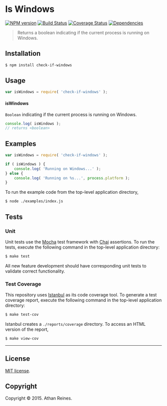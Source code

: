 Is Windows
===
[![NPM version][npm-image]][npm-url] [![Build Status][travis-image]][travis-url] [![Coverage Status][codecov-image]][codecov-url] [![Dependencies][dependencies-image]][dependencies-url]

> Returns a boolean indicating if the current process is running on Windows.


## Installation

``` bash
$ npm install check-if-windows
```


## Usage

``` javascript
var isWindows = require( 'check-if-windows' );
```

#### isWindows

`Boolean` indicating if the current process is running on Windows.

``` javascript
console.log( isWindows );
// returns <boolean>
```


## Examples

``` javascript
var isWindows = require( 'check-if-windows' );

if ( isWindows ) {
	console.log( 'Running on Windows...' );
} else {
	console.log( 'Running on %s...', process.platform );
}
```

To run the example code from the top-level application directory,

``` bash
$ node ./examples/index.js
```


## Tests

### Unit

Unit tests use the [Mocha](http://mochajs.org/) test framework with [Chai](http://chaijs.com) assertions. To run the tests, execute the following command in the top-level application directory:

``` bash
$ make test
```

All new feature development should have corresponding unit tests to validate correct functionality.


### Test Coverage

This repository uses [Istanbul](https://github.com/gotwarlost/istanbul) as its code coverage tool. To generate a test coverage report, execute the following command in the top-level application directory:

``` bash
$ make test-cov
```

Istanbul creates a `./reports/coverage` directory. To access an HTML version of the report,

``` bash
$ make view-cov
```


---
## License

[MIT license](http://opensource.org/licenses/MIT).


## Copyright

Copyright &copy; 2015. Athan Reines.


[npm-image]: http://img.shields.io/npm/v/check-if-windows.svg
[npm-url]: https://npmjs.org/package/check-if-windows

[travis-image]: http://img.shields.io/travis/kgryte/node-check-if-windows/master.svg
[travis-url]: https://travis-ci.org/kgryte/node-check-if-windows

[codecov-image]: https://img.shields.io/codecov/c/github/kgryte/node-check-if-windows/master.svg
[codecov-url]: https://codecov.io/github/kgryte/node-check-if-windows?branch=master

[dependencies-image]: http://img.shields.io/david/kgryte/node-check-if-windows.svg
[dependencies-url]: https://david-dm.org/kgryte/node-check-if-windows

[dev-dependencies-image]: http://img.shields.io/david/dev/kgryte/node-check-if-windows.svg
[dev-dependencies-url]: https://david-dm.org/dev/kgryte/node-check-if-windows

[github-issues-image]: http://img.shields.io/github/issues/kgryte/node-check-if-windows.svg
[github-issues-url]: https://github.com/kgryte/node-check-if-windows/issues

